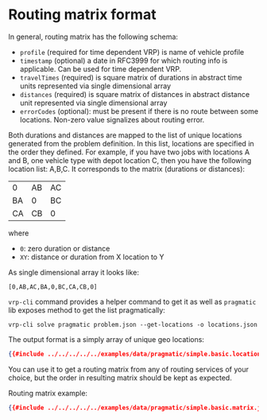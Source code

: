 # Routing matrix format

In general, routing matrix has the following schema:

- `profile` (required for time dependent VRP) is name of vehicle profile
- `timestamp` (optional) a date in RFC3999 for which routing info is applicable. Can be used for time dependent VRP.
- `travelTimes` (required) is square matrix of durations in abstract time units represented via single dimensional array
- `distances` (required) is square matrix of distances in abstract distance unit represented via single dimensional array
- `errorCodes` (optional): must be present if there is no route between some locations. Non-zero value signalizes about
    routing error.

Both durations and distances are mapped to the list of unique locations generated from the problem definition. In this
list, locations are specified in the order they defined. For example, if you have two jobs with locations A and B, one
vehicle type with depot location C, then you have the following location list: A,B,C. It corresponds to the matrix (durations
or distances):

|    |    |    |
|----|----|----|
|  0 | AB | AC |
| BA |  0 | BC |
| CA | CB |  0 |


where
- `0`: zero duration or distance
- `XY`: distance or duration from X location to Y

As single dimensional array it looks like:

    [0,AB,AC,BA,0,BC,CA,CB,0]


`vrp-cli` command provides a helper command to get it as well as `pragmatic` lib exposes method to get the list
pragmatically:

```
vrp-cli solve pragmatic problem.json --get-locations -o locations.json
```

The output format is a simply array of unique geo locations:

```json
{{#include ../../../../../examples/data/pragmatic/simple.basic.locations.json}}
```

You can use it to get a routing matrix from any of routing services of your choice, but the order in resulting matrix
should be kept as expected.


Routing matrix example:

```json
{{#include ../../../../../examples/data/pragmatic/simple.basic.matrix.json}}
```
